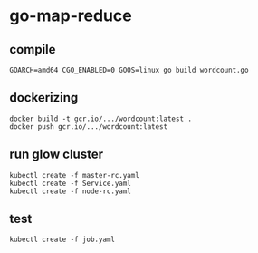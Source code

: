 # go-map-reduce

## compile
```
GOARCH=amd64 CGO_ENABLED=0 GOOS=linux go build wordcount.go
```

## dockerizing
```
docker build -t gcr.io/.../wordcount:latest .
docker push gcr.io/.../wordcount:latest
```

## run glow cluster
```
kubectl create -f master-rc.yaml
kubectl create -f Service.yaml
kubectl create -f node-rc.yaml
```

## test
```
kubectl create -f job.yaml
```
